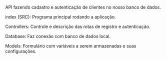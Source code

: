 
API fazendo cadastro e autenticação de clientes no nosso banco de dados.

index (SRC): Programa principal rodando a aplicação.

Controllers: Controle e descrição das rotas de registro e autenticação.

Database: Faz conexão com banco de dados local.

Models: Formulário com variáveis a serem armazenadas e suas configurações.
